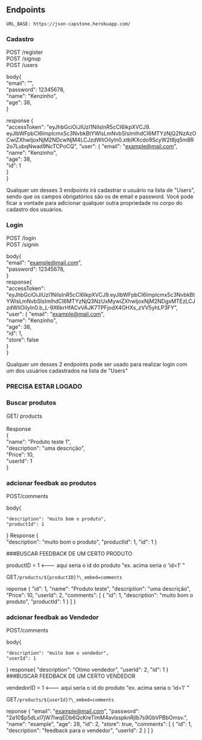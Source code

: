## Endpoints

    URL_BASE: https://json-capstone.herokuapp.com/

### Cadastro

POST /register <br/>
POST /signup <br/>
POST /users

body{<br/>
"email": "",<br/>
"password": 12345678,<br/>
"name": "Kenzinho",<br/>
"age": 38,<br/>
}<br/>

response {<br/>
"accessToken": "eyJhbGciOiJIUzI1NiIsInR5cCI6IkpXVCJ9.<br/>eyJlbWFpbCI6Implcmx5c3NvbkBtYWlsLmNvbSIsImlhdCI6MTYzNjQ2NzAzOCwiZXhwIjoxNjM2NDcwNjM4LCJzdWIiOiIyIn0.xtbIKXcdo9ScyW2t8jq5m8R2o7LubqNwad9NcTCPoCQ",
"user": {
"email": "example@mail.com",<br/>
"name": "Kenzinho",<br/>
"age": 38,<br/>
"id": 1<br/>
}<br/>
}<br/>

Qualquer um desses 3 endpoints irá cadastrar o usuário na lista de "Users", sendo que os campos obrigatórios são os de email e password.
Você pode ficar a vontade para adicionar qualquer outra propriedade no corpo do cadastro dos usuários.

### Login

POST /login <br/>
POST /signin<br/>

body{<br/>
"email": "example@mail.com",<br/>
"password": 12345678,<br/>
}<br/>
response{<br/>
"accessToken": "eyJhbGciOiJIUzI1NiIsInR5cCI6IkpXVCJ9.eyJlbWFpbCI6Implcmx5c3NvbkBtYWlsLmNvbSIsImlhdCI6MTYzNjQ3NzUxMywiZXhwIjoxNjM2NDgxMTEzLCJzdWIiOiIyIn0.b_L-9X6krHfACvVAJK7TPFjodX4OHXs_zVV5yhLP3FY",
"user": {
"email": "example@mail.com",<br/>
"name": "Kenzinho",<br/>
"age": 38,<br/>
"id": 1,<br/>
"store": false<br/>
}<br/>
}

Qualquer um desses 2 endpoints pode ser usado para realizar login com um dos usuários cadastrados na lista de "Users"

### PRECISA ESTAR LOGADO

### Buscar produtos

GET/ products <br/>
<br/>
Response <br/>
{<br/>
"name": "Produto teste 1",<br/>
"description": "uma descrição",<br/>
"Price": 10,<br/>
"userId": 1<br/>
}<br/>

### adcionar feedbak ao produtos

POST/comments<br/>

body{<br/>

    "description": "muito bom o produto",
    "productId": 1

}
Response {<br/>
"description": "muito bom o produto",
"productId": 1,
"id": 1
}

###BUSCAR FEEDBACK DE UM CERTO PRODUTO

productID = 1 <--- aqui seria o id do produto "ex. acima seria o 'id=1' "

GET`/products/${productID}?\_embed=comments`

reponse {
"id": 1,
"name": "Produto teste",
"description": "uma descrição",
"Price": 10,
"userId": 2,
"comments": [
{
"id": 1,
"description": "muito bom o produto",
"productId": 1
}
]
}

### adcionar feedbak ao Vendedor

POST/comments<br/>

body{<br/>

    "description": "muito bom o vendedor",
    "userId": 1

}
response{
"description": "Otimo vendedor",
"userId": 2,
"id": 1
}
###BUSCAR FEEDBACK DE UM CERTO VENDEDOR

vendedorID = 1 <--- aqui seria o id do produto "ex. acima seria o 'id=1' "

GET`/products/${userId}?\_embed=comments` <br/>

reponse {
"email": "example@mail.com",
"password": "$2a$10$p5dLxl7jW7IwqEDb6QcKreTlmM4avlsspknRjlb7s9GbVPBbOmsv.",
"name": "example",
"age": 28,
"id": 2,
"store": true,
"comments": [
{
"id": 1,
"description": "feedback para o vendedor",
"userId": 2
}
]
}

